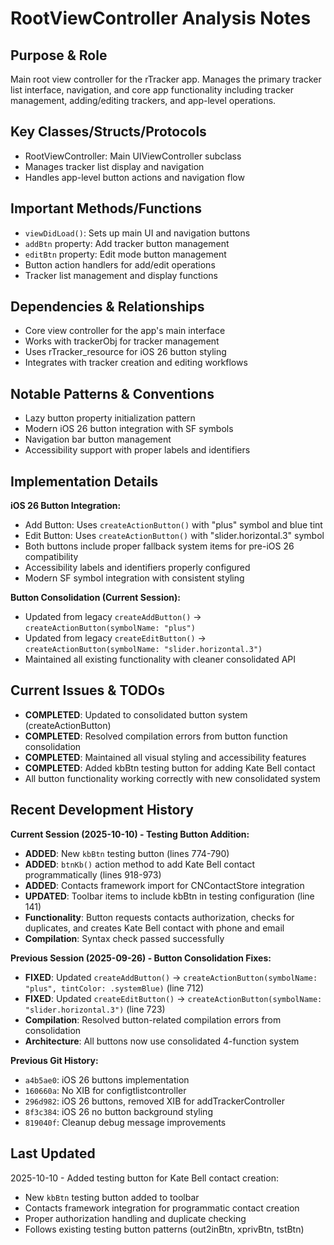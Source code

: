 # RootViewController Analysis Notes

## Purpose & Role
Main root view controller for the rTracker app. Manages the primary tracker list interface, navigation, and core app functionality including tracker management, adding/editing trackers, and app-level operations.

## Key Classes/Structs/Protocols
- RootViewController: Main UIViewController subclass
- Manages tracker list display and navigation
- Handles app-level button actions and navigation flow

## Important Methods/Functions
- `viewDidLoad()`: Sets up main UI and navigation buttons
- `addBtn` property: Add tracker button management
- `editBtn` property: Edit mode button management
- Button action handlers for add/edit operations
- Tracker list management and display functions

## Dependencies & Relationships
- Core view controller for the app's main interface
- Works with trackerObj for tracker management
- Uses rTracker_resource for iOS 26 button styling
- Integrates with tracker creation and editing workflows

## Notable Patterns & Conventions
- Lazy button property initialization pattern
- Modern iOS 26 button integration with SF symbols
- Navigation bar button management
- Accessibility support with proper labels and identifiers

## Implementation Details
**iOS 26 Button Integration:**
- Add Button: Uses `createActionButton()` with "plus" symbol and blue tint
- Edit Button: Uses `createActionButton()` with "slider.horizontal.3" symbol
- Both buttons include proper fallback system items for pre-iOS 26 compatibility
- Accessibility labels and identifiers properly configured
- Modern SF symbol integration with consistent styling

**Button Consolidation (Current Session):**
- Updated from legacy `createAddButton()` → `createActionButton(symbolName: "plus")`
- Updated from legacy `createEditButton()` → `createActionButton(symbolName: "slider.horizontal.3")`
- Maintained all existing functionality with cleaner consolidated API

## Current Issues & TODOs
- **COMPLETED**: Updated to consolidated button system (createActionButton)
- **COMPLETED**: Resolved compilation errors from button function consolidation
- **COMPLETED**: Maintained all visual styling and accessibility features
- **COMPLETED**: Added kbBtn testing button for adding Kate Bell contact
- All button functionality working correctly with new consolidated system

## Recent Development History
**Current Session (2025-10-10) - Testing Button Addition:**
- **ADDED**: New `kbBtn` testing button (lines 774-790)
- **ADDED**: `btnKb()` action method to add Kate Bell contact programmatically (lines 918-973)
- **ADDED**: Contacts framework import for CNContactStore integration
- **UPDATED**: Toolbar items to include kbBtn in testing configuration (line 141)
- **Functionality**: Button requests contacts authorization, checks for duplicates, and creates Kate Bell contact with phone and email
- **Compilation**: Syntax check passed successfully

**Previous Session (2025-09-26) - Button Consolidation Fixes:**
- **FIXED**: Updated `createAddButton()` → `createActionButton(symbolName: "plus", tintColor: .systemBlue)` (line 712)
- **FIXED**: Updated `createEditButton()` → `createActionButton(symbolName: "slider.horizontal.3")` (line 723)
- **Compilation**: Resolved button-related compilation errors from consolidation
- **Architecture**: All buttons now use consolidated 4-function system

**Previous Git History:**
- `a4b5ae0`: iOS 26 buttons implementation
- `160660a`: No XIB for configtlistcontroller
- `296d982`: iOS 26 buttons, removed XIB for addTrackerController
- `8f3c384`: iOS 26 no button background styling
- `819040f`: Cleanup debug message improvements

## Last Updated
2025-10-10 - Added testing button for Kate Bell contact creation:
- New `kbBtn` testing button added to toolbar
- Contacts framework integration for programmatic contact creation
- Proper authorization handling and duplicate checking
- Follows existing testing button patterns (out2inBtn, xprivBtn, tstBtn)